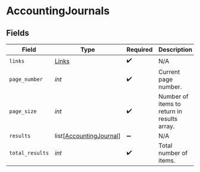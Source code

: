 # AccountingJournals


## Fields

| Field                                                               | Type                                                                | Required                                                            | Description                                                         |
| ------------------------------------------------------------------- | ------------------------------------------------------------------- | ------------------------------------------------------------------- | ------------------------------------------------------------------- |
| `links`                                                             | [Links](../../models/shared/links.md)                               | :heavy_check_mark:                                                  | N/A                                                                 |
| `page_number`                                                       | *int*                                                               | :heavy_check_mark:                                                  | Current page number.                                                |
| `page_size`                                                         | *int*                                                               | :heavy_check_mark:                                                  | Number of items to return in results array.                         |
| `results`                                                           | list[[AccountingJournal](../../models/shared/accountingjournal.md)] | :heavy_minus_sign:                                                  | N/A                                                                 |
| `total_results`                                                     | *int*                                                               | :heavy_check_mark:                                                  | Total number of items.                                              |